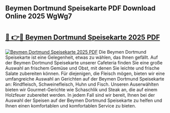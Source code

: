 ## Beymen Dortmund Speisekarte PDF Download Online 2025 WgWg7

# <h2><a href="http://gcazc62.nevu.top/?p=Beymen+Dortmund+Speisekarte">🔗 👉🔴 Beymen Dortmund Speisekarte 2025 PDF</a></h2>

[![Beymen Dortmund Speisekarte 2025 PDF](https://i.imgur.com/dBaPXMq.png)](http://gcazc62.nevu.top/?p=Beymen+Dortmund+Speisekarte)
Die Beymen Dortmund Speisekarte ist eine Gelegenheit, etwas zu wählen, das Ihnen gefällt. Auf der Beymen Dortmund Speisekarte unserer Cafeteria finden Sie eine große Auswahl an frischem Gemüse und Obst, mit denen Sie leichte und frische Salate zubereiten können. Für diejenigen, die Fleisch mögen, bieten wir eine umfangreiche Auswahl an Gerichten auf der Beymen Dortmund Speisekarte an: Rindfleisch, Schweinefleisch, Huhn und Fisch. Unseren Auserwählten bieten wir Gourmet-Gerichte wie Schaschlik und Steak an, die auf einem Holzfeuer zubereitet werden. In jedem Fall sind wir bereit, Ihnen bei der Auswahl der Speisen auf der Beymen Dortmund Speisekarte zu helfen und Ihnen einen komfortablen und komfortablen Service zu bieten.
